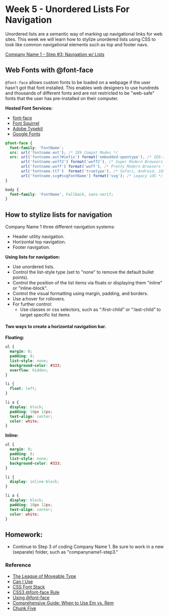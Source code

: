 # Week 5 - Unordered Lists For Navigation
Unordered lists are a semantic way of marking up navigational links for web sites. This week we will learn how to stylize unordered lists using CSS to look like common navigational elements such as top and footer navs.

[Company Name 1 - Step #3: Navigation w/ Lists](http://emmanuelpilande.com/art128/companyname1-step3/)

## Web Fonts with @font-face
`@font-face` allows custom fonts to be loaded on a webpage if the user hasn't got that font installed. This enables web designers to use hundreds and thousands of different fonts and are not restricted to be "web-safe" fonts that the user has pre-installed on their computer.

**Hosted Font Services:**
- [font-face](http://www.font-face.com/)
- [Font Squirrel](http://www.fontsquirrel.com/)
- [Adobe Typekit](https://typekit.com/)
- [Google Fonts](https://www.google.com/fonts)

```css
@font-face {
  font-family: 'FontName';
  src: url('fontname.eot'); /* IE9 Compat Modes */
  src: url('fontname.eot?#iefix') format('embedded-opentype'), /* IE6-IE8 */
       url('fontname.woff2') format('woff2'), /* Super Modern Browsers */
       url('fontname.woff') format('woff'), /* Pretty Modern Browsers */
       url('fontname.ttf')  format('truetype'), /* Safari, Android, iOS */
       url('fontname.svg#svgFontName') format('svg'); /* Legacy iOS */
}
```

```css
body {
  font-family: 'FontName', Fallback, sans-serif;
}
```


## How to stylize lists for navigation
Company Name 1 three different navigation systems:
- Header utility navigation.
- Horizontal top navigation.
- Footer navigation.

**Using lists for navigation:**
- Use unordered lists.
- Control the list-style type (set to "none" to remove the default bullet points).
- Control the position of the list items via floats or displaying them "inline" or "inline-block".
- Control the visual formatting using margin, padding, and borders.
- Use a:hover for rollovers.
- For further control:
  + Use classes or css selectors, such as “:first-child” or “:last-child” to target specific list items

#### Two ways to create a horizontal navigation bar.

**Floating:**
```css
ul {
  margin: 0;
  padding: 0;
  list-style: none;
  background-color: #333;
  overflow: hidden;
}

li {
  float: left;
}

li a {
  display: block;
  padding: 10px 12px;
  text-align: center;
  color: white;
}
```

**Inline:**
```css
ul {
  margin: 0;
  padding: 0;
  list-style: none;
  background-color: #333;
}

li {
  display: inline-block;
}

li a {
  display: block;
  padding: 10px 12px;
  text-align: center;
  color: white;
}
```


## Homework:
- Continue to Step 3 of coding Company Name 1. Be sure to work in a new (separate) folder, such as "companyname1-step3."


### Reference
- [The League of Moveable Type](https://www.theleagueofmoveabletype.com/)
- [Can I Use](http://caniuse.com/)
- [CSS Font Stack](http://www.cssfontstack.com/)
- [CSS3 @font-face Rule](http://www.w3schools.com/cssref/css3_pr_font-face_rule.asp)
- [Using @font-face](https://css-tricks.com/snippets/css/using-font-face/)
- [Comprehensive Guide: When to Use Em vs. Rem](http://webdesign.tutsplus.com/tutorials/comprehensive-guide-when-to-use-em-vs-rem--cms-23984)
- [Chunk Five](http://www.fontsquirrel.com/fonts/ChunkFive)
